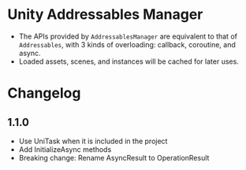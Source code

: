 # Unity Addressables Manager

- The APIs provided by `AddressablesManager` are equivalent to that of `Addressables`, with 3 kinds of overloading: callback, coroutine, and async.
- Loaded assets, scenes, and instances will be cached for later uses.

# Changelog

## 1.1.0

- Use UniTask when it is included in the project
- Add InitializeAsync methods
- Breaking change: Rename AsyncResult<T> to OperationResult<T>